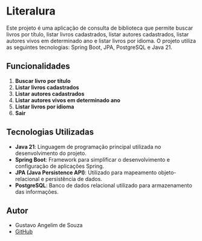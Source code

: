 # Literalura

Este projeto é uma aplicação de consulta de biblioteca que permite buscar livros por título, listar livros cadastrados, listar autores cadastrados, listar autores vivos em determinado ano e listar livros por idioma. O projeto utiliza as seguintes tecnologias: Spring Boot, JPA, PostgreSQL e Java 21.

## Funcionalidades

1. **Buscar livro por título**
2. **Listar livros cadastrados**
3. **Listar autores cadastrados**
4. **Listar autores vivos em determinado ano**
5. **Listar livros por idioma**
6. **Sair**

## Tecnologias Utilizadas

- **Java 21**: Linguagem de programação principal utilizada no desenvolvimento do projeto.
- **Spring Boot**: Framework para simplificar o desenvolvimento e configuração de aplicações Spring.
- **JPA (Java Persistence API)**: Utilizado para mapeamento objeto-relacional e persistência de dados.
- **PostgreSQL**: Banco de dados relacional utilizado para armazenamento das informações.

## Autor
- Gustavo Angelim de Souza <br>
- [GitHub](https://github.com/webangelim)